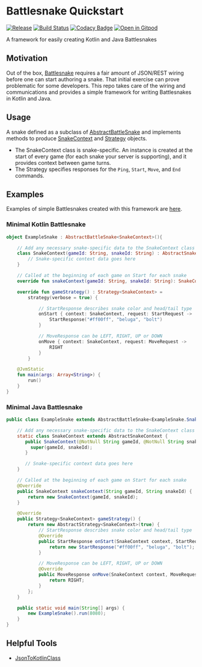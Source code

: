# Battlesnake Quickstart 

[![Release](https://jitpack.io/v/pambrose/battlesnake-quickstart.svg)](https://jitpack.io/#pambrose/battlesnake-quickstart)
[![Build Status](https://travis-ci.org/pambrose/battlesnake-quickstart.svg?branch=master)](https://travis-ci.org/pambrose/battlesnake-quickstart)
[![Codacy Badge](https://api.codacy.com/project/badge/Grade/1abc3414ac6945ceae995618d66b45ba)](https://app.codacy.com/app/pambrose/battlesnake-quickstart?utm_source=github.com&utm_medium=referral&utm_content=pambrose/battlesnake-quickstart&utm_campaign=Badge_Grade_Dashboard)
[![Open in Gitpod](https://gitpod.io/button/open-in-gitpod.svg)](https://gitpod.io/#https://github.com/pambrose/battlesnake-quickstart)

A framework for easily creating Kotlin and Java Battlesnakes

## Motivation

Out of the box, [Battlesnake](https://battlesnake.io) requires a fair amount of JSON/REST wiring before one
can start authoring a snake. That initial exercise can prove problematic for some developers. 
This repo takes care of the wiring and communications and provides a simple framework for writing
Battlesnakes in Kotlin and Java.  

## Usage

A snake defined as a subclass of [AbstractBattleSnake](src/main/kotlin/io/battlesnake/core/AbstractBattleSnake.kt) and
implements methods to produce [SnakeContext](src/main/kotlin/io/battlesnake/core/AbstractSnakeContext.kt) 
and [Strategy](src/main/kotlin/io/battlesnake/core/Strategy.kt) objects. 

* The SnakeContext class is snake-specific. An instance is created at the start of every game (for each snake 
your server is supporting), and it provides context between game turns. 
* The Strategy specifies responses for the `Ping`, `Start`, `Move`, and `End` commands.

## Examples

Examples of simple Battlesnakes created with this framework are [here](https://github.com/pambrose/battlesnake-examples).

### Minimal Kotlin Battlesnake

```kotlin
object ExampleSnake : AbstractBattleSnake<SnakeContext>(){

    // Add any necessary snake-specific data to the SnakeContext class
    class SnakeContext(gameId: String, snakeId: String) : AbstractSnakeContext(gameId, snakeId) {
        // Snake-specific context data goes here
    }

    // Called at the beginning of each game on Start for each snake
    override fun snakeContext(gameId: String, snakeId: String): SnakeContext = SnakeContext(gameId, snakeId)

    override fun gameStrategy() : Strategy<SnakeContext> =
        strategy(verbose = true) {

            // StartResponse describes snake color and head/tail type
            onStart { context: SnakeContext, request: StartRequest ->
                StartResponse("#ff00ff", "beluga", "bolt")
            }

            // MoveResponse can be LEFT, RIGHT, UP or DOWN
            onMove { context: SnakeContext, request: MoveRequest ->
                RIGHT
            }
        }

    @JvmStatic
    fun main(args: Array<String>) {
        run()
    }
}
```

### Minimal Java Battlesnake

```java
public class ExampleSnake extends AbstractBattleSnake<ExampleSnake.SnakeContext> {

    // Add any necessary snake-specific data to the SnakeContext class
    static class SnakeContext extends AbstractSnakeContext {
       public SnakeContext(@NotNull String gameId, @NotNull String snakeId) {
         super(gameId, snakeId);
       }

       // Snake-specific context data goes here
    }

    // Called at the beginning of each game on Start for each snake
    @Override
    public SnakeContext snakeContext(String gameId, String snakeId) {
        return new SnakeContext(gameId, snakeId);
    }

    @Override
    public Strategy<SnakeContext> gameStrategy() {
        return new AbstractStrategy<SnakeContext>(true) {
            // StartResponse describes snake color and head/tail type
            @Override
            public StartResponse onStart(SnakeContext context, StartRequest request) {
                return new StartResponse("#ff00ff", "beluga", "bolt");
            }

            // MoveResponse can be LEFT, RIGHT, UP or DOWN
            @Override
            public MoveResponse onMove(SnakeContext context, MoveRequest request) {
                return RIGHT;
            }
        };
    }

    public static void main(String[] args) {
        new ExampleSnake().run(8080);
    }
}
```

## Helpful Tools

* [JsonToKotlinClass](https://github.com/wuseal/JsonToKotlinClass)